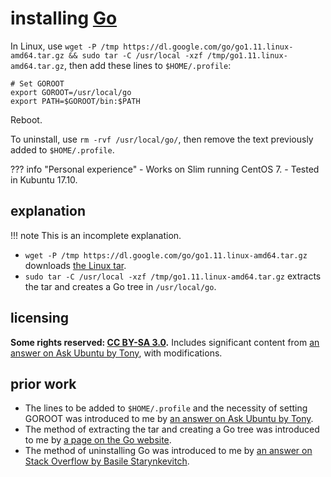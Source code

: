 # installing [Go]
In Linux, use `wget -P /tmp https://dl.google.com/go/go1.11.linux-amd64.tar.gz && sudo tar -C /usr/local -xzf /tmp/go1.11.linux-amd64.tar.gz`, then add these lines to `$HOME/.profile`:

```
# Set GOROOT
export GOROOT=/usr/local/go
export PATH=$GOROOT/bin:$PATH
```

Reboot.

To uninstall, use `rm -rvf /usr/local/go/`, then remove the text previously added to `$HOME/.profile`.

??? info "Personal experience"
    - Works on Slim running CentOS 7.
    - Tested in Kubuntu 17.10.

## explanation

!!! note
    This is an incomplete explanation.

- `wget -P /tmp https://dl.google.com/go/go1.11.linux-amd64.tar.gz` downloads [the Linux tar](https://golang.org/dl/).
- `sudo tar -C /usr/local -xzf /tmp/go1.11.linux-amd64.tar.gz` extracts the tar and creates a Go tree in `/usr/local/go`.

## licensing
**Some rights reserved: [CC BY-SA 3.0](https://creativecommons.org/licenses/by-sa/3.0/).** Includes significant content from [an answer on Ask Ubuntu by Tony](https://askubuntu.com/questions/959932/installation-instructions-for-golang-1-9-into-ubuntu-16-04/960327#960327), with modifications.

## prior work
- The lines to be added to `$HOME/.profile` and the necessity of setting GOROOT was introduced to me by [an answer on Ask Ubuntu by Tony](https://askubuntu.com/questions/959932/installation-instructions-for-golang-1-9-into-ubuntu-16-04/960327#960327).
- The method of extracting the tar and creating a Go tree was introduced to me by [a page on the Go website](https://golang.org/doc/install).
- The method of uninstalling Go was introduced to me by [an answer on Stack Overflow by Basile Starynkevitch](https://stackoverflow.com/questions/42186003/how-to-uninstall-golang/42186042#42186042).

[Go]: https://golang.org/
